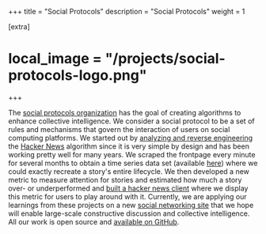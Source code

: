 +++
title = "Social Protocols"
description = "Social Protocols"
weight = 1

[extra]
# local_image = "/projects/social-protocols-logo.png"
+++

The [social protocols organization](https://social-protocols.org/) has the goal of creating algorithms to enhance collective intelligence.
We consider a social protocol to be a set of rules and mechanisms that govern the interaction of users on social computing platforms.
We started out by [analyzing and reverse engineering](https://felx.me/2021/08/29/improving-the-hacker-news-ranking-algorithm.html) the [Hacker News](https://news.ycombinator.com/) algorithm since it is very simple by design and has been working pretty well for many years.
We scraped the frontpage every minute for several months to obtain a time series data set (available [here](https://osf.io/bnysw/)) where we could exactly recreate a story's entire lifecycle.
We then developed a new metric to measure attention for stories and estimated how much a story over- or underperformed and [built a hacker news client](https://news.social-protocols.org/) where we display this metric for users to play around with it.
Currently, we are applying our learnings from these projects on a new [social networking site](https://github.com/social-protocols/social-network/) that we hope will enable large-scale constructive discussion and collective intelligence.
All our work is open source and [available on GitHub](https://github.com/social-protocols).

